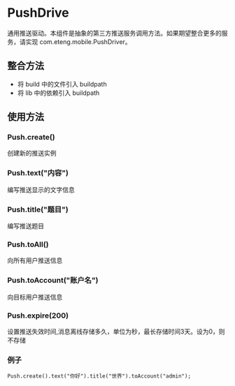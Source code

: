 PushDrive
=========

通用推送驱动。本组件是抽象的第三方推送服务调用方法。如果期望整合更多的服务，请实现 com.eteng.mobile.PushDriver。


整合方法
--------
- 将 build 中的文件引入 buildpath
- 将 lib 中的依赖引入 buildpath


使用方法
---------

### Push.create()
创建新的推送实例

### Push.text("内容")
编写推送显示的文字信息

### Push.title("题目")
编写推送题目

### Push.toAll()
向所有用户推送信息

### Push.toAccount("账户名")
向目标用户推送信息

### Push.expire(200)
设置推送失效时间,消息离线存储多久，单位为秒，最长存储时间3天。设为0，则不存储

### 例子
```
Push.create().text("你好").title("世界").toAccount("admin");
```
